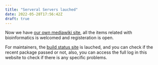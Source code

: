 ```yaml
---
title: "Serveral Servers lauched"
date: 2022-05-28T17:56:42Z
draft: true
---
```


Now we have [our own mediawiki site](https://wiki.bioarchlinux.org), all the items related with bioinformatics is welcomed and registeration is open.

For maintainers, the [build status site](https://build.bioarchlinux.org) is lauched, and you can check if the recent package passed or not, also, you can access the full log in this website to check if there is any specific problems.

